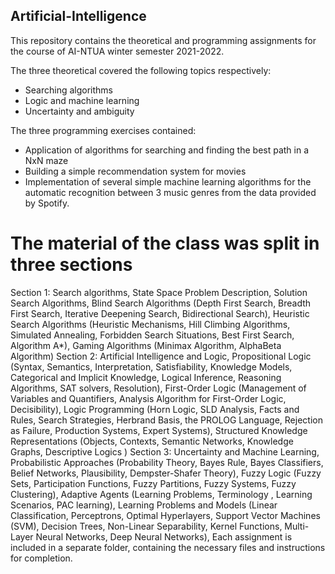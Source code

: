## Artificial-Intelligence
This repository contains the theoretical and programming assignments for the course of AI-NTUA winter semester 2021-2022.

The three theoretical covered the following topics respectively:
* Searching algorithms
* Logic and machine learning
* Uncertainty and ambiguity

The three programming exercises contained:
* Application of algorithms for searching and finding the best path in a NxN maze
* Building a simple recommendation system for movies
* Implementation of several simple machine learning algorithms for the automatic recognition between 3 music genres from the data provided by Spotify.

# The material of the class was split in three sections
Section 1: Search algorithms, State Space Problem Description, Solution Search Algorithms, Blind Search Algorithms (Depth First Search, Breadth First Search, Iterative Deepening Search, Bidirectional Search), Heuristic Search Algorithms (Heuristic Mechanisms, Hill Climbing Algorithms, Simulated Annealing, Forbidden Search Situations, Best First Search, Algorithm A*), Gaming Algorithms (Minimax Algorithm, AlphaBeta Algorithm)
Section 2: Artificial Intelligence and Logic, Propositional Logic (Syntax, Semantics, Interpretation, Satisfiability, Knowledge Models, Categorical and Implicit Knowledge, Logical Inference, Reasoning Algorithms, SAT solvers, Resolution), First-Order Logic (Management of Variables and Quantifiers, Analysis Algorithm for First-Order Logic, Decisibility), Logic Programming (Horn Logic, SLD Analysis, Facts and Rules, Search Strategies, Herbrand Basis, the PROLOG Language, Rejection as Failure, Production Systems, Expert Systems), Structured Knowledge Representations (Objects, Contexts, Semantic Networks, Knowledge Graphs, Descriptive Logics )
Section 3: Uncertainty and Machine Learning, Probabilistic Approaches (Probability Theory, Bayes Rule, Bayes Classifiers, Belief Networks, Plausibility, Dempster-Shafer Theory), Fuzzy Logic (Fuzzy Sets, Participation Functions, Fuzzy Partitions, Fuzzy Systems, Fuzzy Clustering), Adaptive Agents (Learning Problems, Terminology , Learning Scenarios, PAC learning), Learning Problems and Models (Linear Classification, Perceptrons, Optimal Hyperlayers, Support Vector Machines (SVM), Decision Trees, Non-Linear Separability, Kernel Functions, Multi-Layer Neural Networks, Deep Neural Networks), Each assignment is included in a separate folder, containing the necessary files and instructions for completion.
